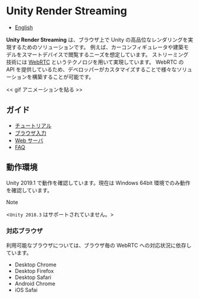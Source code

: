 # Unity Render Streaming

- [English](../index.md)

**Unity Render Streaming** は、ブラウザ上で Unity の高品位なレンダリングを実現するためのソリューションです。
例えば、カーコンフィギュレータや建築モデルをスマートデバイスで閲覧するニーズを想定しています。
ストリーミング技術には [WebRTC](https://webrtc.org/) というテクノロジを用いて実現しています。
WebRTC の API を提供しているため、デベロッパーがカスタマイズすることで様々なソリューションを構築することが可能です。

<< gif アニメーションを貼る >>

## ガイド

* [チュートリアル](tutorial.md)
* [ブラウザ入力](input.md)
* [Web サーバ](webserver.md)
* [FAQ](faq.md)


## 動作環境

Unity 2019.1 で動作を確認しています。現在は Windows 64bit 環境でのみ動作を確認しています。

> [!NOTE]
> <`Unity 2018.3` はサポートされていません。>

### 対応ブラウザ

利用可能なブラウザについては、ブラウザ毎の WebRTC への対応状況に依存しています。

- Desktop Chrome
- Desktop Firefox
- Desktop Safari
- Android Chrome
- iOS Safai